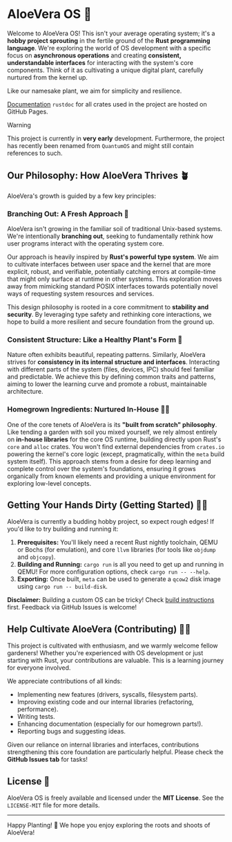 # AloeVera OS 🌱

Welcome to AloeVera OS! This isn't your average operating system; it's a **hobby project sprouting** in the fertile ground of the **Rust programming language**. We're exploring the world of OS development with a specific focus on **asynchronous operations** and creating **consistent, understandable interfaces** for interacting with the system's core components. Think of it as cultivating a unique digital plant, carefully nurtured from the kernel up.

Like our namesake plant, we aim for simplicity and resilience.

[Documentation] `rustdoc` for all crates used in the project are hosted on GitHub Pages.

> [!WARNING]  
> This project is currently in **very early** development. Furthermore, the project has recently been renamed from `QuantumOS` and might still contain references to such.  

[Documentation]: https://corigan01.github.io/AloeVera/aloe/index.html

## Our Philosophy: How AloeVera Thrives 🪴

AloeVera's growth is guided by a few key principles:

### Branching Out: A Fresh Approach 🌿
AloeVera isn't growing in the familiar soil of traditional Unix-based systems. We're intentionally **branching out**, seeking to fundamentally rethink how user programs interact with the operating system core.

Our approach is heavily inspired by **Rust's powerful type system**. We aim to cultivate interfaces between user space and the kernel that are more explicit, robust, and verifiable, potentially catching errors at compile-time that might only surface at runtime in other systems. This exploration moves away from mimicking standard POSIX interfaces towards potentially novel ways of requesting system resources and services.

This design philosophy is rooted in a core commitment to **stability and security**. By leveraging type safety and rethinking core interactions, we hope to build a more resilient and secure foundation from the ground up.

### Consistent Structure: Like a Healthy Plant's Form 🌿
Nature often exhibits beautiful, repeating patterns. Similarly, AloeVera strives for **consistency in its internal structure and interfaces**. Interacting with different parts of the system (files, devices, IPC) should feel familiar and predictable. We achieve this by defining common traits and patterns, aiming to lower the learning curve and promote a robust, maintainable architecture.

### Homegrown Ingredients: Nurtured In-House 🧑‍🌾
One of the core tenets of AloeVera is its **"built from scratch" philosophy**. Like tending a garden with soil you mixed yourself, we rely almost entirely on **in-house libraries** for the core OS runtime, building directly upon Rust's `core` and `alloc` crates. You won't find external dependencies from `crates.io` powering the kernel's core logic (except, pragmatically, within the `meta` build system itself). This approach stems from a desire for deep learning and complete control over the system's foundations, ensuring it grows organically from known elements and providing a unique environment for exploring low-level concepts.

## Getting Your Hands Dirty (Getting Started) 🧑‍🌾

AloeVera is currently a budding hobby project, so expect rough edges! If you'd like to try building and running it:

1.  **Prerequisites:** You'll likely need a recent Rust nightly toolchain, QEMU or Bochs (for emulation), and core `llvm` libraries (for tools like `objdump` and `objcopy`).
2.  **Building and Running:** `cargo run` is all you need to get up and running in QEMU! For more configuration options, check `cargo run -- --help`.
3.  **Exporting:** Once built, `meta` can be used to generate a `qcow2` disk image using `cargo run -- build-disk`.

**Disclaimer:** Building a custom OS can be tricky! Check [build instructions](/BUILD.md) first. Feedback via GitHub Issues is welcome!

## Help Cultivate AloeVera (Contributing) 🤝💧

This project is cultivated with enthusiasm, and we warmly welcome fellow gardeners! Whether you're experienced with OS development or just starting with Rust, your contributions are valuable. This is a learning journey for everyone involved.

We appreciate contributions of all kinds:

* Implementing new features (drivers, syscalls, filesystem parts).
* Improving existing code and our internal libraries (refactoring, performance).
* Writing tests.
* Enhancing documentation (especially for our homegrown parts!).
* Reporting bugs and suggesting ideas.

Given our reliance on internal libraries and interfaces, contributions strengthening this core foundation are particularly helpful. Please check the **GitHub Issues tab** for tasks!

## License 📜

AloeVera OS is freely available and licensed under the **MIT License**. See the `LICENSE-MIT` file for more details.

---

Happy Planting! 🌱
We hope you enjoy exploring the roots and shoots of AloeVera!


